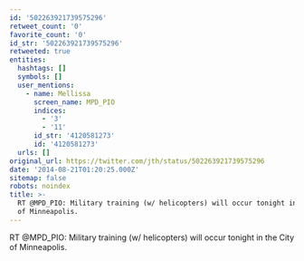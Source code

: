 ```yaml
---
id: '502263921739575296'
retweet_count: '0'
favorite_count: '0'
id_str: '502263921739575296'
retweeted: true
entities:
  hashtags: []
  symbols: []
  user_mentions:
    - name: Mellissa
      screen_name: MPD_PIO
      indices:
        - '3'
        - '11'
      id_str: '4120581273'
      id: '4120581273'
  urls: []
original_url: https://twitter.com/jth/status/502263921739575296
date: '2014-08-21T01:20:25.000Z'
sitemap: false
robots: noindex
title: >-
  RT @MPD_PIO: Military training (w/ helicopters) will occur tonight in the City
  of Minneapolis.
---
```


RT @MPD_PIO: Military training (w/ helicopters) will occur tonight in the City of Minneapolis.